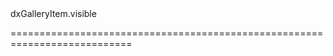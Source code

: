 <!--id-->dxGalleryItem.visible<!--/id-->
<!--merge--><!--/merge-->
<!--hidden--><!--/hidden-->
===========================================================================
